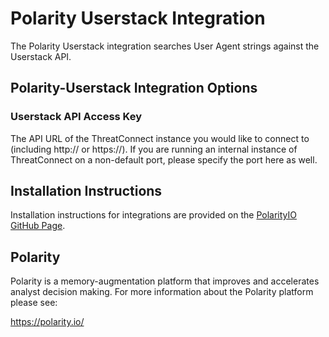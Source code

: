 # Polarity Userstack Integration

The Polarity Userstack integration searches User Agent strings against the Userstack API.  

## Polarity-Userstack Integration Options

### Userstack API Access Key

The API URL of the ThreatConnect instance you would like to connect to (including http:// or https://). If you are running an internal instance of ThreatConnect on a non-default port, please specify the port here as well.

## Installation Instructions

Installation instructions for integrations are provided on the [PolarityIO GitHub Page](https://polarityio.github.io/).

## Polarity

Polarity is a memory-augmentation platform that improves and accelerates analyst decision making. For more information about the Polarity platform please see:

https://polarity.io/

